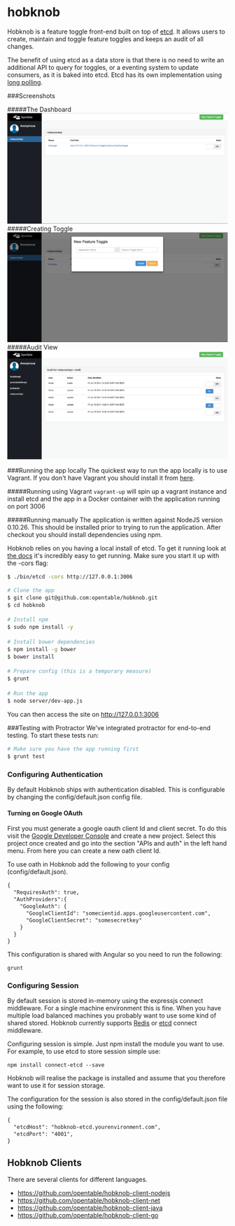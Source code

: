 hobknob
======================

Hobknob is a feature toggle front-end built on top of [etcd](https://github.com/coreos/etcd). It allows users to create, maintain and toggle feature toggles and keeps an audit of all changes. 

The benefit of using etcd as a data store is that there is no need to write an additional API to query for toggles, or a eventing system to update consumers, as it is baked into etcd. Etcd has its own implementation using [long polling](https://github.com/coreos/etcd/blob/master/Documentation/api.md#waiting-for-a-change).

###Screenshots

#####The Dashboard
![The dashboard](screenshots/dashboard.png)
#####Creating Toggle
![New Toggle](screenshots/newtoggle.png)
#####Audit View
![New Toggle](screenshots/audit.png)

###Running the app locally
The quickest way to run the app locally is to use Vagrant. If you don't have Vagrant you should install it from [here](http://www.vagrantup.com/).

#####Running using Vagrant
`vagrant-up` will spin up a vagrant instance and install etcd and the app in a Docker container with the application running on port 3006

#####Running manually
The application is written against NodeJS version 0.10.26. This should be installed prior to trying to run the application. After checkout you should install dependencies using npm.

Hobknob relies on you having a local install of etcd. To get it running look at [the docs](https://github.com/coreos/etcd#building) it's incredibly easy to get running. Make sure you start it up with the -cors flag:

```sh
$ ./bin/etcd -cors http://127.0.0.1:3006
```

```sh
# Clone the app
$ git clone git@github.com:opentable/hobknob.git
$ cd hobknob

# Install npm
$ sudo npm install -y

# Install bower dependencies
$ npm install -g bower
$ bower install

# Prepare config (this is a temporary measure)
$ grunt

# Run the app
$ node server/dev-app.js

```

You can then access the site on http://127.0.0.1:3006

###Testing with Protractor
We've integrated protractor for end-to-end testing. To start these tests run:

```sh
# Make sure you have the app running first
$ grunt test
```

### Configuring Authentication
By default Hobknob ships with authentication disabled. This is configurable by changing the config/default.json config file. 

#### Turning on Google OAuth
First you must generate a google oauth client Id and client secret. To do this visit the [Google Developer Console](https://console.developers.google.com/project) and create a new project. Select this project once created and go into the section "APIs and auth" in the left hand menu. From here you can create a new oath client Id.

To use oath in Hobknob add the following to your config (config/default.json).

```
{
  "RequiresAuth": true,
  "AuthProviders":{
    "GoogleAuth": {
      "GoogleClientId": "somecientid.apps.googleusercontent.com",
      "GoogleClientSecret": "somesecretkey"
    }
  }
}
```

This configuration is shared with Angular so you need to run the following:
```
grunt
```

### Configuring Session
By default session is stored in-memory using the expressjs connect middleware. For a single machine environment this is fine. When you have multiple load balanced machines you probably want to use some kind of shared stored. Hobknob currently supports [Redis](https://github.com/visionmedia/connect-redis) or [etcd](https://github.com/opentable/connect-etcd) connect middleware.

Configuring session is simple. Just npm install the module you want to use. For example, to use etcd to store session simple use:

```
npm install connect-etcd --save
```

Hobknob will realise the package is installed and assume that you therefore want to use it for session storage.

The configuration for the session is also stored in the config/default.json file using the following:

```
{
  "etcdHost": "hobknob-etcd.yourenvironment.com",
  "etcdPort": "4001",
}
```

## Hobknob Clients
There are several clients for different languages.

- https://github.com/opentable/hobknob-client-nodejs
- https://github.com/opentable/hobknob-client-net
- https://github.com/opentable/hobknob-client-java
- https://github.com/opentable/hobknob-client-go

